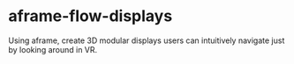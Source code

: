 # aframe-flow-displays
Using aframe, create 3D modular displays users can intuitively navigate just by looking around in VR.
